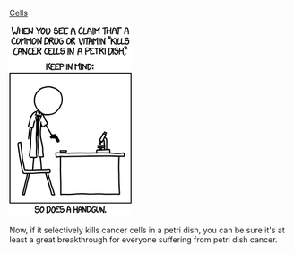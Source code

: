 [Cells](https://xkcd.com/1217)

![Cells](./random_comic.png)

Now, if it selectively kills cancer cells in a petri dish, you can be sure it's at least a great breakthrough for everyone suffering from petri dish cancer.

